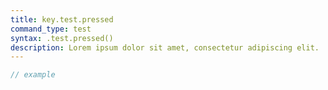 ```yaml
---
title: key.test.pressed
command_type: test
syntax: .test.pressed()
description: Lorem ipsum dolor sit amet, consectetur adipiscing elit.
---
```


```javascript
// example
```